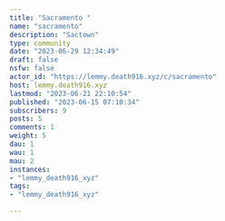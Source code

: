 ```yaml
---
title: "Sacramento " 
name: "sacramento"
description: "Sactown"
type: community
date: "2023-06-29 12:34:49"
draft: false
nsfw: false
actor_id: "https://lemmy.death916.xyz/c/sacramento"
host: lemmy.death916.xyz
lastmod: "2023-06-21 22:10:54"
published: "2023-06-15 07:10:34"
subscribers: 9
posts: 5
comments: 1
weight: 5
dau: 1
wau: 1
mau: 2
instances:
- "lemmy_death916_xyz"
tags: 
- "lemmy_death916_xyz"

---
```

